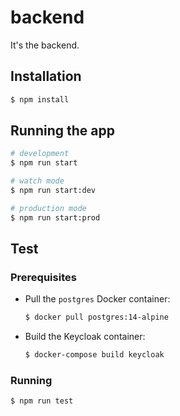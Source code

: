 # backend

It's the backend.

## Installation

```bash
$ npm install
```

## Running the app

```bash
# development
$ npm run start

# watch mode
$ npm run start:dev

# production mode
$ npm run start:prod
```

## Test

### Prerequisites

- Pull the `postgres` Docker container:
  ```bash
  $ docker pull postgres:14-alpine
  ```
- Build the Keycloak container:
  ```bash
  $ docker-compose build keycloak
  ```

### Running

```bash
$ npm run test
```
